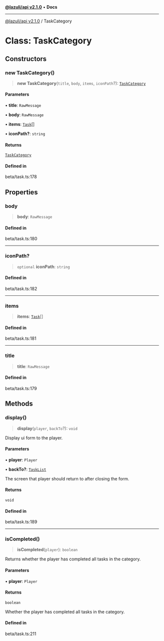 [**@lazuli/api v2.1.0**](../README.md) • **Docs**

***

[@lazuli/api v2.1.0](../globals.md) / TaskCategory

# Class: TaskCategory

## Constructors

### new TaskCategory()

> **new TaskCategory**(`title`, `body`, `items`, `iconPath`?): [`TaskCategory`](TaskCategory.md)

#### Parameters

• **title**: `RawMessage`

• **body**: `RawMessage`

• **items**: [`Task`](Task.md)[]

• **iconPath?**: `string`

#### Returns

[`TaskCategory`](TaskCategory.md)

#### Defined in

beta/task.ts:178

## Properties

### body

> **body**: `RawMessage`

#### Defined in

beta/task.ts:180

***

### iconPath?

> `optional` **iconPath**: `string`

#### Defined in

beta/task.ts:182

***

### items

> **items**: [`Task`](Task.md)[]

#### Defined in

beta/task.ts:181

***

### title

> **title**: `RawMessage`

#### Defined in

beta/task.ts:179

## Methods

### display()

> **display**(`player`, `backTo`?): `void`

Display ui form to the player.

#### Parameters

• **player**: `Player`

• **backTo?**: [`TaskList`](TaskList.md)

The screen that player should return to after closing the form.

#### Returns

`void`

#### Defined in

beta/task.ts:189

***

### isCompleted()

> **isCompleted**(`player`): `boolean`

Returns whether the player has completed all tasks in the category.

#### Parameters

• **player**: `Player`

#### Returns

`boolean`

Whether the player has completed all tasks in the category.

#### Defined in

beta/task.ts:211
